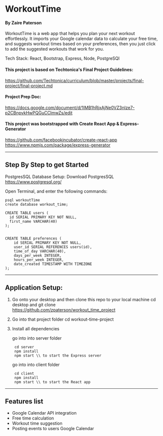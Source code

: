 # WorkoutTime 

#### By Zaire Paterson 

WorkoutTime is a web app that helps you plan your next workout effortlessly. It imports your Google calendar data to calculate your free time, and suggests workout times based on your preferences, then you just click to add the suggested workouts that work for you.

Tech Stack: React, Bootstrap, Express, Node, PostgreSQl

#### This project is based on Techtonica's Final Project Guidelines:
  https://github.com/Techtonica/curriculum/blob/master/projects/final-project/final-project.md

#### Project Prep Doc: 
https://docs.google.com/document/d/1IMB1hRjxAjNe0VZ3nIze7-p2CBnpvkHwPQGuCClmwZs/edit

#### This project was bootstrapped with Create React App & Express-Generator 
https://github.com/facebookincubator/create-react-app
https://www.npmjs.com/package/express-generator

---
## Step By Step to get Started

PostgresSQL Database Setup:
Download PostgresSQL https://www.postgresql.org/

Open Terminal, and enter the following commands:

```
psql workoutTime
create database workout_time;

CREATE TABLE users (
  id SERIAL PRIMARY KEY NOT NULL,
  first_name VARCHAR(40)
);


CREATE TABLE preferences (
	id SERIAL PRIMARY KEY NOT NULL,
	user_id SERIAL REFERENCES users(id),
	time_of_day VARCHAR(40),
	days_per_week INTEGER,
	hours_per_week INTEGER,
	date_created TIMESTAMP WITH TIMEZONE
);

```
----
## Application Setup:

1. Go onto your desktop and then clone this repo to your local machine
   cd desktop and git clone https://github.com/zpaterson/workout_time_project

2. Go into that project folder
   cd workout-time-project

3. Install all dependencies

   go into into server folder 
   ```
    cd server 
    npm install 
    npm start \\ to start the Express server
   ```
   go into into client folder 
   ```
    cd client
    npm install 
    npm start \\ to start the React app
   ```   
----
## Features list
* Google Calendar API integration
* Free time calculation 
* Workout time suggestion
* Posting events to users Google Calendar 
